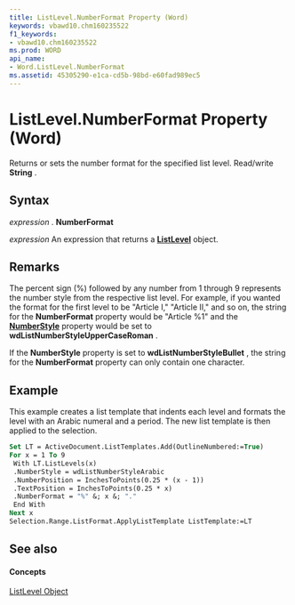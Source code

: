 ```yaml
---
title: ListLevel.NumberFormat Property (Word)
keywords: vbawd10.chm160235522
f1_keywords:
- vbawd10.chm160235522
ms.prod: WORD
api_name:
- Word.ListLevel.NumberFormat
ms.assetid: 45305290-e1ca-cd5b-98bd-e60fad989ec5
---
```



# ListLevel.NumberFormat Property (Word)

Returns or sets the number format for the specified list level. Read/write  **String** .


## Syntax

 _expression_ . **NumberFormat**

 _expression_ An expression that returns a **[ListLevel](listlevel-object-word.md)** object.


## Remarks

The percent sign (%) followed by any number from 1 through 9 represents the number style from the respective list level. For example, if you wanted the format for the first level to be "Article I," "Article II," and so on, the string for the  **NumberFormat** property would be "Article %1" and the **[NumberStyle](listlevel-numberstyle-property-word.md)** property would be set to **wdListNumberStyleUpperCaseRoman** .

If the  **NumberStyle** property is set to **wdListNumberStyleBullet** , the string for the **NumberFormat** property can only contain one character.


## Example

This example creates a list template that indents each level and formats the level with an Arabic numeral and a period. The new list template is then applied to the selection.


```vb
Set LT = ActiveDocument.ListTemplates.Add(OutlineNumbered:=True) 
For x = 1 To 9 
 With LT.ListLevels(x) 
 .NumberStyle = wdListNumberStyleArabic 
 .NumberPosition = InchesToPoints(0.25 * (x - 1)) 
 .TextPosition = InchesToPoints(0.25 * x) 
 .NumberFormat = "%" &; x &; "." 
 End With 
Next x 
Selection.Range.ListFormat.ApplyListTemplate ListTemplate:=LT
```


## See also


#### Concepts


[ListLevel Object](listlevel-object-word.md)

